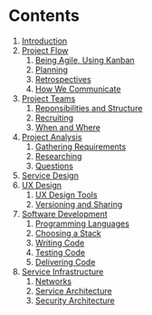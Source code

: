 # Contents

1. [Introduction](./introduction/index.md)
2. [Project Flow](./project-flow/index.md)
    1. [Being Agile, Using Kanban]()
    2. [Planning]()
    3. [Retrospectives]()
    4. [How We Communicate]()
3. [Project Teams](./project-teams/index.md)
    1. [Reponsibilities and Structure]()
    2. [Recruiting]()
    3. [When and Where]()
4. [Project Analysis](./project-analysis/index.md)
    1. [Gathering Requirements]()
    2. [Researching]()
    3. [Questions]()
5. [Service Design](./service-design/index.md)
6. [UX Design](./ux-design/index.md)
    1. [UX Design Tools]()
    2. [Versioning and Sharing]()
7. [Software Development](./software-development/index.md)
    1. [Programming Languages]()
    2. [Choosing a Stack]()
    3. [Writing Code]()
    4. [Testing Code]()
    5. [Delivering Code]()
8. [Service Infrastructure](./service-infrastructure/index.md)
    1. [Networks]()
    2. [Service Architecture]()
    3. [Security Architecture]()

